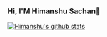 ### Hi, I'M Himanshu Sachan👋
[![Himanshu's github stats](https://github-readme-stats.vercel.app/api?username=sachanh)](https://github.com/sachanh/github-readme-stats)



<!--
**Sachanh/Sachanh** is a ✨ _special_ ✨ repository because its `README.md` (this file) appears on your GitHub profile.

Here are some ideas to get you started:

- 🔭 I’m currently working on ...
- 🌱 I’m currently learning ...
- 👯 I’m looking to collaborate on ...
- 🤔 I’m looking for help with ...
- 💬 Ask me about ...
- 📫 How to reach me: ...
- 😄 Pronouns: ...
- ⚡ Fun fact: ...
-->
